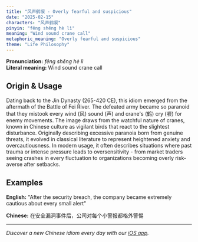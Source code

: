 ```yaml
---
title: "风声鹤唳 - Overly fearful and suspicious"
date: "2025-02-15"
characters: "风声鹤唳"
pinyin: "fēng shēng hè lì"
meaning: "Wind sound crane call"
metaphoric_meaning: "Overly fearful and suspicious"
theme: "Life Philosophy"
---
```


**Pronunciation:** *fēng shēng hè lì*  
**Literal meaning:** Wind sound crane call

## Origin & Usage

Dating back to the Jin Dynasty (265-420 CE), this idiom emerged from the aftermath of the Battle of Fei River. The defeated army became so paranoid that they mistook every wind (风) sound (声) and crane's (鹤) cry (唳) for enemy movements. The image draws from the watchful nature of cranes, known in Chinese culture as vigilant birds that react to the slightest disturbance. Originally describing excessive paranoia born from genuine threats, it evolved in classical literature to represent heightened anxiety and overcautiousness. In modern usage, it often describes situations where past trauma or intense pressure leads to oversensitivity - from market traders seeing crashes in every fluctuation to organizations becoming overly risk-averse after setbacks.

## Examples

**English:** "After the security breach, the company became extremely cautious about every small alert"

**Chinese:** 在安全漏洞事件后，公司对每个小警报都格外警惕

---

*Discover a new Chinese idiom every day with our [iOS app](https://apps.apple.com/us/app/daily-chinese-idioms/id6670238264).*
